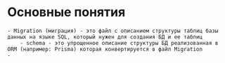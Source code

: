 # Основные понятия
	- Migration (миграция) - это файл с описанием структуры таблиц базы данных на языке SQL, который нужен для создания БД и ее таблиц
		- sсhema - это упрощенное описание структуры БД реализованная в ORM (например: Prisma) которая конвертируется в файл Migration
	- 